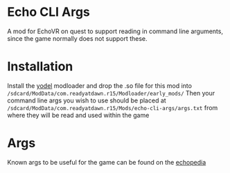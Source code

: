 # Echo CLI Args

A mod for EchoVR on quest to support reading in command line arguments, since the game normally does not support these.

# Installation

Install the [yodel](https://github.com/RedBrumbler/Yodel) modloader and drop the .so file for this mod into `/sdcard/ModData/com.readyatdawn.r15/Modloader/early_mods/`
Then your command line args you wish to use should be placed at `/sdcard/ModData/com.readyatdawn.r15/Mods/echo-cli-args/args.txt` from where they will be read and used within the game

# Args

Known args to be useful for the game can be found on the [echopedia](https://echopedia.gg/wiki/Echo_VR_Command_Line_Arguments)
